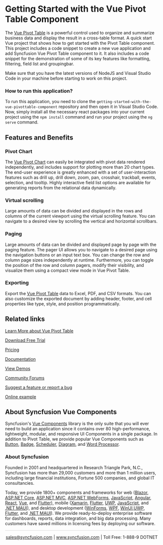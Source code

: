 # Getting Started with the Vue Pivot Table Component
The [Vue Pivot Table](https://www.syncfusion.com/vue-components/vue-pivot-table?utm_source=github&utm_medium=listing&utm_campaign=vue-pivot-table-github-samples) is a powerful control used to organize and summarize business data and display the result in a cross-table format. A quick start Vue project that shows how to get started with the Pivot Table component. This project includes a code snippet to create a new vue application and add Syncfusion Vue Pivot Table component to it. It also includes a code snippet for the demonstration of some of its key features like formatting, filtering, field list and groupingbar.

Make sure that you have the latest versions of NodeJS and Visual Studio Code in your machine before starting to work on this project.

### How to run this application?
To run this application, you need to clone the `getting-started-with-the-vue-pivottable-component` repository and then open it in Visual Studio Code. Now, simply install all the necessary react packages into your current project using the `npm install` command and run your project using the `ng serve` command.


## Features and Benefits

### Pivot Chart

The [Vue Pivot Chart](https://www.syncfusion.com/vue-components/vue-pivot-table) can easily be integrated with pivot data rendered independently, and includes support for plotting more than 20 chart types. The end-user experience is greatly enhanced with a set of user-interaction features such as drill up, drill down, zoom, pan, crosshair, trackball, events, selection, and tooltip. Highly interactive field list options are available for generating reports from the relational data dynamically.

### Virtual scrolling

Large amounts of data can be divided and displayed in the rows and columns of the current viewport using the virtual scrolling feature. You can navigate to a desired view by scrolling the vertical and horizontal scrollbars.

### Paging

Large amounts of data can be divided and displayed page by page with the paging feature. The pager UI allows you to navigate to a desired page using the navigation buttons or an input text box. You can change the row and column page sizes independently at runtime. Furthermore, you can toggle the position of the row and column pagers, modify their visibility, and visualize them using a compact view mode in Vue Pivot Table.

### Exporting

Export the [Vue Pivot Table](https://www.syncfusion.com/vue-components/vue-pivot-table) data to Excel, PDF, and CSV formats. You can also customize the exported document by adding header, footer, and cell properties like type, style, and position programmatically.


## Related links
[Learn More about Vue Pivot Table](https://www.syncfusion.com/vue-components/vue-pivot-table?utm_source=github&utm_medium=listing&utm_campaign=vue-pivot-table-github-samples)

[Download Free Trial](https://www.syncfusion.com/account/manage-trials/downloads?utm_source=github&utm_medium=listing&utm_campaign=vue-pivot-table-github-samples)

[Pricing](https://www.syncfusion.com/sales/teamlicense?utm_source=github&utm_medium=listing&utm_campaign=vue-pivot-table-github-samples)

[Documentation](https://ej2.syncfusion.com/vue/documentation/pivotview/getting-started?utm_source=github&utm_medium=listing&utm_campaign=vue-pivot-table-github-samples)

[View Demos](https://github.com/SyncfusionExamples/getting-started-with-the-vue-pivottable-component?utm_source=github&utm_medium=listing&utm_campaign=vue-pivot-table-github-samples)

[Community Forums](https://www.syncfusion.com/forums/vue-components?utm_source=github&utm_medium=listing&utm_campaign=vue-pivot-table-github-samples)

[Suggest a feature or report a bug](https://www.syncfusion.com/feedback/vue?utm_source=github&utm_medium=listing&utm_campaign=vue-pivot-table-github-samples)

[Online example](https://ej2.syncfusion.com/vue/demos/#/bootstrap5/pivot-table/default.html?utm_source=github&utm_medium=listing&utm_campaign=vue-pivot-table-github-samples)


## About Syncfusion Vue Components

Syncfusion's [Vue Components](https://www.syncfusion.com/vue-components?utm_source=github&utm_medium=listing&utm_campaign=vue-pivot-table-github-samples) library is the only suite that you will ever need to build an application since it contains over 80 high-performance, lightweight, modular, and responsive UI Components in a single package. In addition to Pivot Table, we provide popular Vue Components such as [Button](https://www.syncfusion.com/vue-components/vue-button?utm_source=github&utm_medium=listing&utm_campaign=vue-pivot-table-github-samples), [Badge](https://www.syncfusion.com/vue-components/vue-badge?utm_source=github&utm_medium=listing&utm_campaign=vue-pivot-table-github-samples), [Scheduler](https://www.syncfusion.com/vue-components/vue-scheduler?utm_source=github&utm_medium=listing&utm_campaign=vue-pivot-table-github-samples), [Diagram](https://www.syncfusion.com/vue-components/vue-diagram?utm_source=github&utm_medium=listing&utm_campaign=vue-pivot-table-github-samples), and [Word Processor](https://www.syncfusion.com/vue-components/vue-word-processor?utm_source=github&utm_medium=listing&utm_campaign=vue-pivot-table-github-samples).

### About Syncfusion
Founded in 2001 and headquartered in Research Triangle Park, N.C., Syncfusion has more than 29,000 customers and more than 1 million users, including large financial institutions, Fortune 500 companies, and global IT consultancies.

Today, we provide 1800+ components and frameworks for web ([Blazor](https://www.syncfusion.com/blazor-components?utm_source=github&utm_medium=listing&utm_campaign=vue-pivot-table-github-samples), [ASP.NET Core](https://www.syncfusion.com/aspnet-core-ui-controls?utm_source=github&utm_medium=listing&utm_campaign=vue-pivot-table-github-samples), [ASP.NET MVC](https://www.syncfusion.com/aspnet-mvc-ui-controls?utm_source=github&utm_medium=listing&utm_campaign=vue-pivot-table-github-samples), [ASP.NET WebForms](https://www.syncfusion.com/jquery/aspnet-webforms-ui-controls?utm_source=github&utm_medium=listing&utm_campaign=vue-pivot-table-github-samples), [JavaScript](https://www.syncfusion.com/javascript-ui-controls?utm_source=github&utm_medium=listing&utm_campaign=vue-pivot-table-github-samples), [Angular](https://www.syncfusion.com/angular-components?utm_source=github&utm_medium=listing&utm_campaign=vue-pivot-table-github-samples), [React](https://www.syncfusion.com/react-components?utm_source=github&utm_medium=listing&utm_campaign=vue-pivot-table-github-samples), [Vue](https://www.syncfusion.com/vue-components?utm_source=github&utm_medium=listing&utm_campaign=vue-pivot-table-github-samples), and [Flutter](https://www.syncfusion.com/flutter-widgets?utm_source=github&utm_medium=listing&utm_campaign=vue-pivot-table-github-samples)), mobile ([Xamarin](https://www.syncfusion.com/xamarin-ui-controls?utm_source=github&utm_medium=listing&utm_campaign=vue-pivot-table-github-samples), [Flutter](https://www.syncfusion.com/flutter-widgets?utm_source=github&utm_medium=listing&utm_campaign=vue-pivot-table-github-samples), [UWP](https://www.syncfusion.com/uwp-ui-controls?utm_source=github&utm_medium=listing&utm_campaign=vue-pivot-table-github-samples), [JavaScript](https://www.syncfusion.com/javascript-ui-controls?utm_source=github&utm_medium=listing&utm_campaign=vue-pivot-table-github-samples), and [.NET MAUI](https://www.syncfusion.com/maui-controls?utm_source=github&utm_medium=listing&utm_campaign=vue-pivot-table-github-samples)), and desktop development ([WinForms](https://www.syncfusion.com/winforms-ui-controls?utm_source=github&utm_medium=listing&utm_campaign=vue-pivot-table-github-samples), [WPF](https://www.syncfusion.com/wpf-controls?utm_source=github&utm_medium=listing&utm_campaign=vue-pivot-table-github-samples), [WinUI](https://www.syncfusion.com/winui-controls?utm_source=github&utm_medium=listing&utm_campaign=vue-pivot-table-github-samples),[UWP](https://www.syncfusion.com/uwp-ui-controls?utm_source=github&utm_medium=listing&utm_campaign=vue-pivot-table-github-samples), [Flutter](https://www.syncfusion.com/flutter-widgets?utm_source=github&utm_medium=listing&utm_campaign=vue-pivot-table-github-samples), and [.NET MAUI](https://www.syncfusion.com/maui-controls?utm_source=github&utm_medium=listing&utm_campaign=vue-pivot-table-github-samples)). We provide ready-to-deploy enterprise software for dashboards, reports, data integration, and big data processing. Many customers have saved millions in licensing fees by deploying our software.

<hr style="height:0.3px;border:none;color:lightgrey;background-color:lightgrey;" />

<p align="center">
<a href="mailto:sales@syncfusion.com?Subject=Syncfusion Vue Grid - GitHub" target="_top">sales@syncfusion.com</a> | <a href="https://www.syncfusion.com?utm_source=github&utm_medium=listing&utm_campaign=vue-pivot-table-github-samples)">www.syncfusion.com</a> | Toll Free: 1-888-9 DOTNET <br>
</p>

